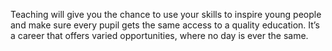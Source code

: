 Teaching will give you the chance to use your skills to inspire young people and make sure every pupil gets the same access to a quality education.  It’s a career that offers varied opportunities, where no day is ever the same.
